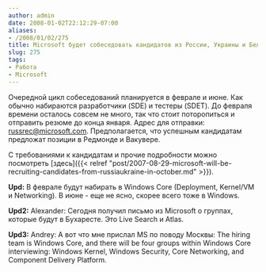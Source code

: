 ```yaml
---
author: admin
date: 2008-01-02T22:12:29-07:00
aliases:
- /2008/01/02/275
title: Microsoft будет собеседовать кандидатов из России, Украины и Белaруси
slug: 275
tags:
- Работа
- Microsoft
---
```


Очередной цикл собеседований планируется в феврале и июне. Как обычно набираются разработчики (SDE) и тестеры (SDET). До февраля времени осталось совсем не много, так что стоит поторопиться и отправить резюме до конца января. Адрес для отправки: [russrec@microsoft.com](mailto:russrec@microsoft.com). Предполагается, что успешным кандидатам предложат позиции в Редмонде и Вакувере.

С требованиями к кандидатам и прочие подробности можно посмотреть [здесь]({{< relref "post/2007-08-29-microsoft-will-be-recruiting-candidates-from-russiaukraine-in-october.md" >}}).

**Upd:** В феврале будут набирать в Windows Core (Deployment, Kernel/VM и Networking). В июне - еще не ясно, скорее всего тоже в Windows.

**Upd2:** Alexander: Сегодня получил письмо из Microsoft о группах, которые будут в Бухаресте. Это Live Search и Atlas.

**Upd3:** Andrey: А вот что мне прислал MS по поводу Москвы: The hiring team is Windows Core, and there will be four groups within Windows Core interviewing: Windows Kernel, Windows Security, Core Networking, and Component Delivery Platform.
